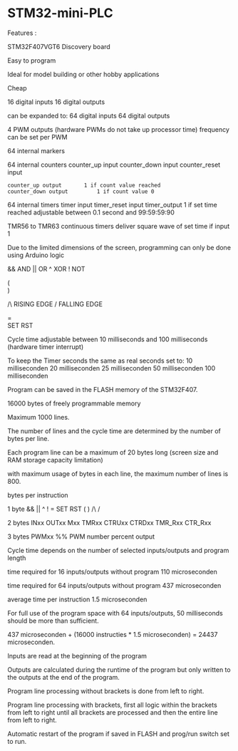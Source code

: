 # STM32-mini-PLC

Features :

STM32F407VGT6 Discovery board

Easy to program

Ideal for model building or other hobby applications

Cheap

16 digital inputs
16 digital outputs

can be expanded to:
64 digital inputs
64 digital outputs

4 PWM outputs (hardware PWMs do not take up processor time)
	frequency can be set per PWM

64 internal markers

64 internal counters
	counter_up input
	counter_down input
	counter_reset input

	counter_up output 		1 if count value reached
	counter_down output 		1 if count value 0
	
64 internal timers
	timer input
	timer_reset input
	timer_output 			1 if set time reached
	adjustable between 0.1 second and 99:59:59:90

TMR56 to TMR63 continuous timers
	deliver square wave of set time if input 1

Due to the limited dimensions of the screen, programming can only be done using Arduino logic

&&	AND
|| 	OR
^	XOR
!	NOT

(	
)

/\	RISING EDGE
\/	FALLING EDGE

=	
SET
RST

Cycle time adjustable between 10 milliseconds and 100 milliseconds (hardware timer interrupt)

To keep the Timer seconds the same as real seconds set to:
	10 milliseconden
	20 milliseconden
	25 milliseconden
	50 milliseconden
	100 milliseconden

Program can be saved in the FLASH memory of the STM32F407.

16000 bytes of freely programmable memory

Maximum 1000 lines.

The number of lines and the cycle time are determined by the number of bytes per line.

Each program line can be a maximum of 20 bytes long (screen size and RAM storage capacity limitation)

with maximum usage of bytes in each line, the maximum number of lines is 800.


bytes per instruction

1 byte
&&  ||  ^  ! =  SET  RST  (  ) /\  \/

2 bytes
INxx  OUTxx  Mxx  TMRxx  CTRUxx CTRDxx  TMR_Rxx  CTR_Rxx

3 bytes
PWMxx %% 	PWM number percent output

Cycle time depends on the number of selected inputs/outputs and program length

time required for 16 inputs/outputs without program
110 microseconden

time required for 64 inputs/outputs without program
437 microseconden

average time per instruction
1.5 microseconden

For full use of the program space with 64 inputs/outputs, 50 milliseconds should be more than sufficient.

437 microseconden + (16000 instructies * 1.5 microseconden)  = 24437 microseconden.


Inputs are read at the beginning of the program

Outputs are calculated during the runtime of the program but only written to the outputs at the end of the program.

Program line processing without brackets is done from left to right.

Program line processing with brackets, first all logic within the brackets from left to right until all brackets are processed and then the entire line from left to right.

Automatic restart of the program if saved in FLASH and prog/run switch set to run.

